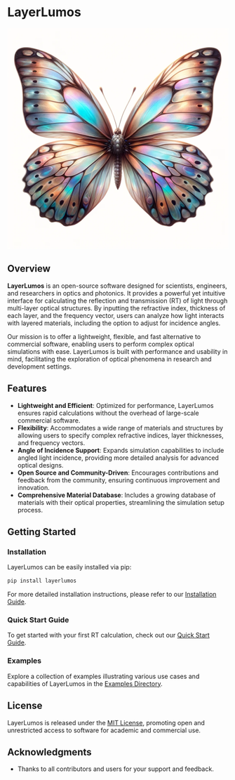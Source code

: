 # LayerLumos
![LayerLumos Icon](/docs/assets/icon3.jpg)

## Overview

**LayerLumos** is an open-source software designed for scientists, engineers, and researchers in optics and photonics. It provides a powerful yet intuitive interface for calculating the reflection and transmission (RT) of light through multi-layer optical structures. By inputting the refractive index, thickness of each layer, and the frequency vector, users can analyze how light interacts with layered materials, including the option to adjust for incidence angles.

Our mission is to offer a lightweight, flexible, and fast alternative to commercial software, enabling users to perform complex optical simulations with ease. LayerLumos is built with performance and usability in mind, facilitating the exploration of optical phenomena in research and development settings.

## Features

- **Lightweight and Efficient**: Optimized for performance, LayerLumos ensures rapid calculations without the overhead of large-scale commercial software.
- **Flexibility**: Accommodates a wide range of materials and structures by allowing users to specify complex refractive indices, layer thicknesses, and frequency vectors.
- **Angle of Incidence Support**: Expands simulation capabilities to include angled light incidence, providing more detailed analysis for advanced optical designs.
- **Open Source and Community-Driven**: Encourages contributions and feedback from the community, ensuring continuous improvement and innovation.
- **Comprehensive Material Database**: Includes a growing database of materials with their optical properties, streamlining the simulation setup process.

## Getting Started

### Installation

LayerLumos can be easily installed via pip:

```bash
pip install layerlumos
```

For more detailed installation instructions, please refer to our [Installation Guide](https://github.com/Mil152/LayerLumos/docs/installation.md).

### Quick Start Guide

To get started with your first RT calculation, check out our [Quick Start Guide](https://github.com/Mil152/LayerLumos/docs/quickstart.md).

### Examples

Explore a collection of examples illustrating various use cases and capabilities of LayerLumos in the [Examples Directory](https://mil152.github.io/LayerLumos/examples.html#jupyter-notebook-examples).

## License

LayerLumos is released under the [MIT License](https://github.com/Mil152/LayerLumos/blob/main/LICENSE), promoting open and unrestricted access to software for academic and commercial use.

## Acknowledgments

- Thanks to all contributors and users for your support and feedback.
